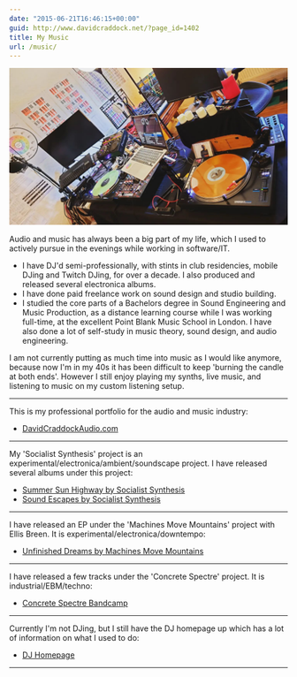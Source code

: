 ```yaml
---
date: "2015-06-21T16:46:15+00:00"
guid: http://www.davidcraddock.net/?page_id=1402
title: My Music
url: /music/
---
```


![image](musicsetup.jpg)

Audio and music has always been a big part of my life, which I used to actively pursue in the evenings while working in software/IT.

* I have DJ'd semi-professionally, with stints in club residencies, mobile DJing and Twitch DJing, for over a decade. I also produced and released several electronica albums.
* I have done paid freelance work on sound design and studio building.
* I studied the core parts of a Bachelors degree in Sound Engineering and Music Production, as a distance learning course while I was working full-time, at the excellent Point Blank Music School in London. I have also done a lot of self-study in music theory, sound design, and audio engineering.

I am not currently putting as much time into music as I would like anymore, because now I'm in my 40s it has been difficult to keep 'burning the candle at both ends'. However I still enjoy playing my synths, live music, and listening to music on my custom listening setup.

* * *

This is my professional portfolio for the audio and music industry:
* [DavidCraddockAudio.com](https://DavidCraddockAudio.com)

* * *

My 'Socialist Synthesis' project is an experimental/electronica/ambient/soundscape project. I have released several albums under this project:
* [Summer Sun Highway by Socialist Synthesis](https://socialistsynthesis.bandcamp.com/album/summer-sun-highway)
* [Sound Escapes by Socialist Synthesis](https://socialistsynthesis.bandcamp.com/album/sound-escapes)

* * *

I have released an EP under the 'Machines Move Mountains' project with Ellis Breen. It is experimental/electronica/downtempo:
* [Unfinished Dreams by Machines Move Mountains](https://machinesmovemountains.bandcamp.com)

* * *

I have released a few tracks under the 'Concrete Spectre' project. It is industrial/EBM/techno:
* [Concrete Spectre Bandcamp](https://concretespectre.bandcamp.com)

* * *

Currently I'm not DJing, but I still have the DJ homepage up which has a lot of information on what I used to do:
* [DJ Homepage](https://DJDavidCraddock.com)

* * *

